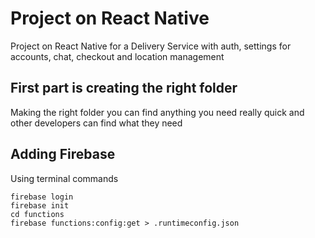 # Project on React Native

Project on React Native for a Delivery Service with auth, settings for accounts, chat, checkout and location management

## First part is creating the right folder

Making the right folder you can find anything you need really quick and other developers can find what they need

## Adding Firebase

Using terminal commands

```
firebase login
firebase init
cd functions
firebase functions:config:get > .runtimeconfig.json
```
